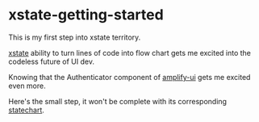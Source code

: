 # xstate-getting-started

This is my first step into xstate territory.

[xstate](https://github.com/statelyai/xstate) ability to turn lines of code into flow chart gets me excited into the codeless future of UI dev.

Knowing that the Authenticator component of [amplify-ui](https://github.com/aws-amplify/amplify-ui) gets me excited even more.

Here's the small step, it won't be complete with its corresponding [statechart](https://stately.ai/viz/fbfd9945-49b5-4231-9607-d1bf64f1cc0b).
